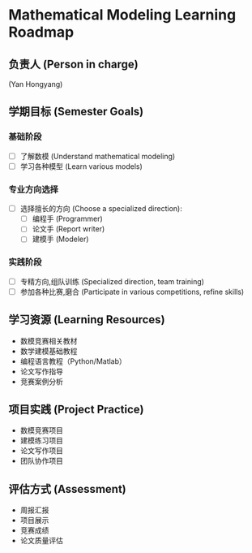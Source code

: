 # Mathematical Modeling Learning Roadmap

## 负责人 (Person in charge)
(Yan Hongyang)

## 学期目标 (Semester Goals)

### 基础阶段
- [ ] 了解数模 (Understand mathematical modeling)
- [ ] 学习各种模型 (Learn various models)

### 专业方向选择
- [ ] 选择擅长的方向 (Choose a specialized direction):
  - [ ] 编程手 (Programmer)
  - [ ] 论文手 (Report writer)
  - [ ] 建模手 (Modeler)

### 实践阶段
- [ ] 专精方向,组队训练 (Specialized direction, team training)
- [ ] 参加各种比赛,磨合 (Participate in various competitions, refine skills)

## 学习资源 (Learning Resources)
- 数模竞赛相关教材
- 数学建模基础教程
- 编程语言教程（Python/Matlab）
- 论文写作指导
- 竞赛案例分析

## 项目实践 (Project Practice)
- 数模竞赛项目
- 建模练习项目
- 论文写作项目
- 团队协作项目

## 评估方式 (Assessment)
- 周报汇报
- 项目展示
- 竞赛成绩
- 论文质量评估
